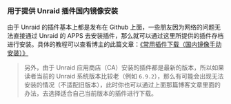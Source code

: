 ### 用于提供 Unraid 插件国内镜像安装
由于 Unraid 的插件基本上都是发布在 Github 上面，一些朋友因为网络的问题无法直接通过 Unraid 的 APPS 去安装插件，那么就可以通过这里所提供的插件存档进行安装。具体的教程可以查看博主的此篇文章：[《常用插件下载（国内镜像手动安装）》](https://www.jackiewu.top/article/common-unraid-plugin-installation-list "博客文章地址链接")
> 另外，由于 Unraid 应用商店（CA）安装的插件都是最新的版本，所以如果读者当前的 Unraid 系统版本比较老（例如 `6.9.2`），那么有可能会出现无法安装的情况（不适配旧版本），此时你也可以通过上面那篇博客文章里面的办法，去选择适合自己当前版本的插件进行下载。